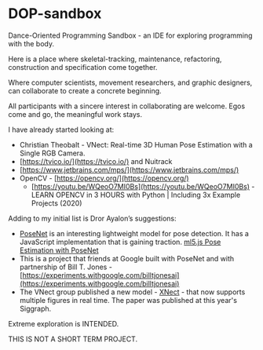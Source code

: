 <!-- Output copied to clipboard! -->

<!-----
NEW: Check the "Suppress top comment" option to remove this info from the output.

Conversion time: 0.401 seconds.


Using this Markdown file:

1. Paste this output into your source file.
2. See the notes and action items below regarding this conversion run.
3. Check the rendered output (headings, lists, code blocks, tables) for proper
   formatting and use a linkchecker before you publish this page.

Conversion notes:

* Docs to Markdown version 1.0β29
* Wed Jul 29 2020 20:13:53 GMT-0700 (PDT)
* Source doc: DOP-sandbox
----->


 


# DOP-sandbox

Dance-Oriented Programming Sandbox - an IDE for exploring programming with the body.

Here is a place where skeletal-tracking, maintenance, refactoring, construction and specification come together.

Where computer scientists, movement researchers, and graphic designers, can collaborate to create a concrete beginning.

All participants with a sincere interest in collaborating are welcome. Egos come and go, the meaningful work stays.

I have already started looking at:



*   Christian Theobalt - VNect: Real-time 3D Human Pose Estimation with a Single RGB Camera.
*   [https://tvico.io/](https://tvico.io/) and Nuitrack
*   [https://www.jetbrains.com/mps/](https://www.jetbrains.com/mps/) 
*   OpenCV - [https://opencv.org/](https://opencv.org/) 
    *   [https://youtu.be/WQeoO7MI0Bs](https://youtu.be/WQeoO7MI0Bs) - LEARN OPENCV in 3 HOURS with Python | Including 3x Example Projects (2020)

Adding to my initial list is Dror Ayalon’s suggestions: 



*   [PoseNet](https://github.com/tensorflow/tfjs-models/tree/master/posenet) is an interesting lightweight model for pose detection. It has a JavaScript implementation that is gaining traction.  [ml5.js Pose Estimation with PoseNet](https://youtu.be/OIo-DIOkNVg)
*   This is a project that friends at Google built with PoseNet and with partnership of Bill T. Jones -  [https://experiments.withgoogle.com/billtjonesai](https://experiments.withgoogle.com/billtjonesai)
*   The VNect group published a new model - [XNect](http://gvv.mpi-inf.mpg.de/projects/XNectDemo/) - that now supports multiple figures in real time. The paper was published at this year's Siggraph.

Extreme exploration is INTENDED.

THIS IS NOT A SHORT TERM PROJECT.
